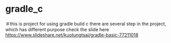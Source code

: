 # gradle_c

＃this is project for using gradle build c
  there are several step in the project, which has different purpose
  check the slide here https://www.slideshare.net/kuotungtsai/gradle-basic-77211018
